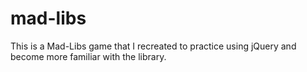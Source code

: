 mad-libs
========

This is a Mad-Libs game that I recreated to practice using jQuery and become more familiar with the library.

